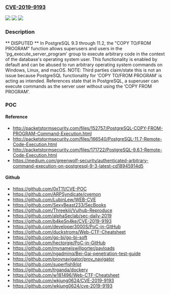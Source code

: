 ### [CVE-2019-9193](https://cve.mitre.org/cgi-bin/cvename.cgi?name=CVE-2019-9193)
![](https://img.shields.io/static/v1?label=Product&message=n%2Fa&color=blue)
![](https://img.shields.io/static/v1?label=Version&message=n%2Fa&color=blue)
![](https://img.shields.io/static/v1?label=Vulnerability&message=n%2Fa&color=brighgreen)

### Description

** DISPUTED ** In PostgreSQL 9.3 through 11.2, the "COPY TO/FROM PROGRAM" function allows superusers and users in the 'pg_execute_server_program' group to execute arbitrary code in the context of the database's operating system user. This functionality is enabled by default and can be abused to run arbitrary operating system commands on Windows, Linux, and macOS. NOTE: Third parties claim/state this is not an issue because PostgreSQL functionality for ‘COPY TO/FROM PROGRAM’ is acting as intended. References state that in PostgreSQL, a superuser can execute commands as the server user without using the ‘COPY FROM PROGRAM’.

### POC

#### Reference
- http://packetstormsecurity.com/files/152757/PostgreSQL-COPY-FROM-PROGRAM-Command-Execution.html
- http://packetstormsecurity.com/files/166540/PostgreSQL-11.7-Remote-Code-Execution.html
- http://packetstormsecurity.com/files/171722/PostgreSQL-9.6.1-Remote-Code-Execution.html
- https://medium.com/greenwolf-security/authenticated-arbitrary-command-execution-on-postgresql-9-3-latest-cd18945914d5

#### Github
- https://github.com/0xT11/CVE-POC
- https://github.com/ARPSyndicate/cvemon
- https://github.com/LubinLew/WEB-CVE
- https://github.com/SexyBeast233/SecBooks
- https://github.com/Threekiii/Vulhub-Reproduce
- https://github.com/alphaSeclab/sec-daily-2019
- https://github.com/b4keSn4ke/CVE-2019-9193
- https://github.com/developer3000S/PoC-in-GitHub
- https://github.com/duckstroms/Web-CTF-Cheatsheet
- https://github.com/go-bi/go-bi-soft
- https://github.com/hectorgie/PoC-in-GitHub
- https://github.com/mynameiswillporter/payloads
- https://github.com/ngadminq/Bei-Gai-penetration-test-guide
- https://github.com/provnavigator/prov_navigator
- https://github.com/superfish9/pt
- https://github.com/trganda/dockerv
- https://github.com/w181496/Web-CTF-Cheatsheet
- https://github.com/wkjung0624/CVE-2019-9193
- https://github.com/wkjung0624/cve-2019-9193

